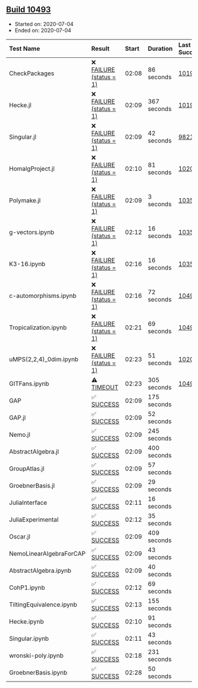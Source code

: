 ## [Build 10493](https://oscarci.mathematik.uni-kl.de/job/oscar/10493/)

* Started on: 2020-07-04
* Ended on: 2020-07-04

| Test Name    | Result | Start | Duration | Last Success | First Failure |
|:-------------|:-------|:------|:---------|:-------------|:--------------|
| CheckPackages | ❌ [FAILURE (status = 1)](https://oscarci.mathematik.uni-kl.de/job/oscar/10493/artifact/logs/build-10493/CheckPackages.log) | 02:08 | 86 seconds | [10197](https://oscarci.mathematik.uni-kl.de/job/oscar/10197/) | [10198](https://oscarci.mathematik.uni-kl.de/job/oscar/10198/) |
| Hecke.jl | ❌ [FAILURE (status = 1)](https://oscarci.mathematik.uni-kl.de/job/oscar/10493/artifact/logs/build-10493/Hecke.jl.log) | 02:09 | 367 seconds | [10197](https://oscarci.mathematik.uni-kl.de/job/oscar/10197/) | [10198](https://oscarci.mathematik.uni-kl.de/job/oscar/10198/) |
| Singular.jl | ❌ [FAILURE (status = 1)](https://oscarci.mathematik.uni-kl.de/job/oscar/10493/artifact/logs/build-10493/Singular.jl.log) | 02:09 | 42 seconds | [9821](https://oscarci.mathematik.uni-kl.de/job/oscar/9821/) | [9822](https://oscarci.mathematik.uni-kl.de/job/oscar/9822/) |
| HomalgProject.jl | ❌ [FAILURE (status = 1)](https://oscarci.mathematik.uni-kl.de/job/oscar/10493/artifact/logs/build-10493/HomalgProject.jl.log) | 02:10 | 81 seconds | [10209](https://oscarci.mathematik.uni-kl.de/job/oscar/10209/) | [10210](https://oscarci.mathematik.uni-kl.de/job/oscar/10210/) |
| Polymake.jl | ❌ [FAILURE (status = 1)](https://oscarci.mathematik.uni-kl.de/job/oscar/10493/artifact/logs/build-10493/Polymake.jl.log) | 02:09 | 3 seconds | [10356](https://oscarci.mathematik.uni-kl.de/job/oscar/10356/) | [10357](https://oscarci.mathematik.uni-kl.de/job/oscar/10357/) |
| g-vectors.ipynb | ❌ [FAILURE (status = 1)](https://oscarci.mathematik.uni-kl.de/job/oscar/10493/artifact/logs/build-10493/g-vectors.ipynb.log) | 02:12 | 16 seconds | [10356](https://oscarci.mathematik.uni-kl.de/job/oscar/10356/) | [10357](https://oscarci.mathematik.uni-kl.de/job/oscar/10357/) |
| K3-16.ipynb | ❌ [FAILURE (status = 1)](https://oscarci.mathematik.uni-kl.de/job/oscar/10493/artifact/logs/build-10493/K3-16.ipynb.log) | 02:16 | 16 seconds | [10356](https://oscarci.mathematik.uni-kl.de/job/oscar/10356/) | [10357](https://oscarci.mathematik.uni-kl.de/job/oscar/10357/) |
| c-automorphisms.ipynb | ❌ [FAILURE (status = 1)](https://oscarci.mathematik.uni-kl.de/job/oscar/10493/artifact/logs/build-10493/c-automorphisms.ipynb.log) | 02:16 | 72 seconds | [10491](https://oscarci.mathematik.uni-kl.de/job/oscar/10491/) | [10492](https://oscarci.mathematik.uni-kl.de/job/oscar/10492/) |
| Tropicalization.ipynb | ❌ [FAILURE (status = 1)](https://oscarci.mathematik.uni-kl.de/job/oscar/10493/artifact/logs/build-10493/Tropicalization.ipynb.log) | 02:21 | 69 seconds | [10490](https://oscarci.mathematik.uni-kl.de/job/oscar/10490/) | [10491](https://oscarci.mathematik.uni-kl.de/job/oscar/10491/) |
| uMPS(2,2,4)_0dim.ipynb | ❌ [FAILURE (status = 1)](https://oscarci.mathematik.uni-kl.de/job/oscar/10493/artifact/logs/build-10493/uMPS-2-2-4-_0dim.ipynb.log) | 02:23 | 51 seconds | [10209](https://oscarci.mathematik.uni-kl.de/job/oscar/10209/) | [10210](https://oscarci.mathematik.uni-kl.de/job/oscar/10210/) |
| GITFans.ipynb | ⚠ [TIMEOUT](https://oscarci.mathematik.uni-kl.de/job/oscar/10493/artifact/logs/build-10493/GITFans.ipynb.log) | 02:23 | 305 seconds | [10492](https://oscarci.mathematik.uni-kl.de/job/oscar/10492/) | [10493](https://oscarci.mathematik.uni-kl.de/job/oscar/10493/) |
| GAP | ✅ [SUCCESS](https://oscarci.mathematik.uni-kl.de/job/oscar/10493/artifact/logs/build-10493/GAP.log) | 02:09 | 175 seconds |  |  |
| GAP.jl | ✅ [SUCCESS](https://oscarci.mathematik.uni-kl.de/job/oscar/10493/artifact/logs/build-10493/GAP.jl.log) | 02:09 | 52 seconds |  |  |
| Nemo.jl | ✅ [SUCCESS](https://oscarci.mathematik.uni-kl.de/job/oscar/10493/artifact/logs/build-10493/Nemo.jl.log) | 02:09 | 245 seconds |  |  |
| AbstractAlgebra.jl | ✅ [SUCCESS](https://oscarci.mathematik.uni-kl.de/job/oscar/10493/artifact/logs/build-10493/AbstractAlgebra.jl.log) | 02:09 | 400 seconds |  |  |
| GroupAtlas.jl | ✅ [SUCCESS](https://oscarci.mathematik.uni-kl.de/job/oscar/10493/artifact/logs/build-10493/GroupAtlas.jl.log) | 02:09 | 57 seconds |  |  |
| GroebnerBasis.jl | ✅ [SUCCESS](https://oscarci.mathematik.uni-kl.de/job/oscar/10493/artifact/logs/build-10493/GroebnerBasis.jl.log) | 02:09 | 29 seconds |  |  |
| JuliaInterface | ✅ [SUCCESS](https://oscarci.mathematik.uni-kl.de/job/oscar/10493/artifact/logs/build-10493/JuliaInterface.log) | 02:11 | 16 seconds |  |  |
| JuliaExperimental | ✅ [SUCCESS](https://oscarci.mathematik.uni-kl.de/job/oscar/10493/artifact/logs/build-10493/JuliaExperimental.log) | 02:12 | 35 seconds |  |  |
| Oscar.jl | ✅ [SUCCESS](https://oscarci.mathematik.uni-kl.de/job/oscar/10493/artifact/logs/build-10493/Oscar.jl.log) | 02:09 | 409 seconds |  |  |
| NemoLinearAlgebraForCAP | ✅ [SUCCESS](https://oscarci.mathematik.uni-kl.de/job/oscar/10493/artifact/logs/build-10493/NemoLinearAlgebraForCAP.log) | 02:09 | 43 seconds |  |  |
| AbstractAlgebra.ipynb | ✅ [SUCCESS](https://oscarci.mathematik.uni-kl.de/job/oscar/10493/artifact/logs/build-10493/AbstractAlgebra.ipynb.log) | 02:09 | 40 seconds |  |  |
| CohP1.ipynb | ✅ [SUCCESS](https://oscarci.mathematik.uni-kl.de/job/oscar/10493/artifact/logs/build-10493/CohP1.ipynb.log) | 02:12 | 69 seconds |  |  |
| TiltingEquivalence.ipynb | ✅ [SUCCESS](https://oscarci.mathematik.uni-kl.de/job/oscar/10493/artifact/logs/build-10493/TiltingEquivalence.ipynb.log) | 02:13 | 155 seconds |  |  |
| Hecke.ipynb | ✅ [SUCCESS](https://oscarci.mathematik.uni-kl.de/job/oscar/10493/artifact/logs/build-10493/Hecke.ipynb.log) | 02:10 | 91 seconds |  |  |
| Singular.ipynb | ✅ [SUCCESS](https://oscarci.mathematik.uni-kl.de/job/oscar/10493/artifact/logs/build-10493/Singular.ipynb.log) | 02:11 | 43 seconds |  |  |
| wronski-poly.ipynb | ✅ [SUCCESS](https://oscarci.mathematik.uni-kl.de/job/oscar/10493/artifact/logs/build-10493/wronski-poly.ipynb.log) | 02:18 | 231 seconds |  |  |
| GroebnerBasis.ipynb | ✅ [SUCCESS](https://oscarci.mathematik.uni-kl.de/job/oscar/10493/artifact/logs/build-10493/GroebnerBasis.ipynb.log) | 02:28 | 50 seconds |  |  |
